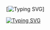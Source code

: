 [![Typing SVG](https://readme-typing-svg.herokuapp.com?lines=Welcome+to+my+github+account)]

[![Typing SVG](https://readme-typing-svg.herokuapp.com?color=B9F738&background=C9FF2D00&lines=%E2%9C%8C+hi+%2C;I+am+Gaurav+Punetha+a+Student+of+Dit)](https://git.io/typing-svg)
